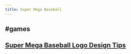 ```yaml
---
title: Super Mega Baseball
---
```


## #games

## [Super Mega Baseball Logo Design Tips](https://www.reddit.com/r/SuperMegaBaseball/comments/hdbbvy/logo_design_tips/)
